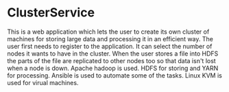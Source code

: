 # ClusterService
This is a web application which lets the user to create its own cluster of machines for storing large data and processing it in an efficient way.
The user first needs to register to the application. It can select the number of nodes it wants to have in the cluster. When the user stores a file into HDFS the parts of the file are replicated to other nodes too so that data isn't lost when a node is down.
Apache hadoop is used. HDFS for storing and YARN for processing. Ansible is used to automate some of the tasks.
Linux KVM is used for virual machines.

